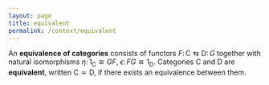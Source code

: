 ```yaml
---
layout: page
title: equivalent
permalink: /context/equivalent
---
```

An **equivalence of categories** consists of functors $F \colon \mathsf{C} \leftrightarrows \mathsf{D} \colon G$ together with natural isomorphisms $\eta \colon 1_\mathsf{C} \cong GF$, $\epsilon \colon FG \cong 1_\mathsf{D}$. Categories $\mathsf{C}$ and $\mathsf{D}$ are **equivalent**, written $\mathsf{C} \simeq\mathsf{D}$, if there exists an equivalence between them.
